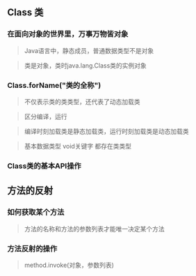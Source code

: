 

## Class 类

### 在面向对象的世界里，万事万物皆对象

> Java语言中，静态成员，普通数据类型不是对象

> 类是对象，类时java.lang.Class类的实例对象

### Class.forName("类的全称")
>不仅表示类的类类型，还代表了动态加载类

>区分编译，运行

>编译时刻加载类是静态加载类，运行时刻加载类是动态加载类

>基本数据类型 void关键字 都存在类类型

### Class类的基本API操作


## 方法的反射
### 如何获取某个方法
> 方法的名称和方法的参数列表才能唯一决定某个方法
### 方法反射的操作
> method.invoke(对象，参数列表)
